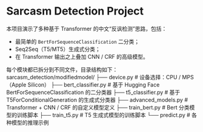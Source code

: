 # Sarcasm Detection Project

本项目演示了多种基于 Transformer 的中文“反讽检测”思路，包括：
- 最简单的 `BertForSequenceClassification` 二分类；
- Seq2Seq（T5/MT5）生成式分类；
- 在 Transformer 输出之上叠加 CNN / CRF 的高级模型。

每个模块都已拆分到不同文件，目录结构如下：
sarcasm_detection/modifiedmodel/
├── device.py # 设备选择：CPU / MPS（Apple Silicon）
├── bert_classifier.py # 基于 Hugging Face BertForSequenceClassification 的二分类器
├── t5_classifier.py # 基于 T5ForConditionalGeneration 的生成式分类器
├── advanced_models.py # Transformer + CNN / CRF 的自定义模型定义
├── train_bert.py # Bert 分类模型的训练脚本
├── train_t5.py # T5 生成式模型的训练脚本
└── predict.py # 各种模型的推理示例